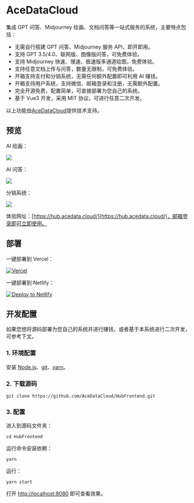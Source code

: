 # AceDataCloud

集成 GPT 问答、Midjourney 绘画、文档问答等一站式服务的系统，主要特点包括：

- 无需自行搭建 GPT 问答、Midjourney 服务 API，即开即用。
- 支持 GPT 3.5/4.0、联网版、图像版问答，可免费体验。
- 支持 Midjourney 快速、慢速、极速版多通道绘图，免费体验。
- 支持任意文档上传与问答，数量无限制，可免费体验。
- 开箱支持支付和分销系统，无需任何额外配置即可利用 AI 赚钱。
- 开箱支持用户系统，支持微信、邮箱登录和注册，无需额外配置。
- 完全开源免费，配置简单，可直接部署为您自己的系统。
- 基于 Vue3 开发，采用 MIT 协议，可进行任意二次开发。

以上功能由[AceDataCloud](https://platform.acedata.cloud/)提供技术支持。

## 预览

AI 绘画：

![](https://cdn.acedata.cloud/20240101-214257.png)

AI 问答：

![](https://cdn.acedata.cloud/20240101-214017.png)

分销系统：

![](https://cdn.acedata.cloud/20240101-214316.png)

体验网址：[https://hub.acedata.cloud/](https://hub.acedata.cloud/)，邮箱登录即可立即使用。

## 部署

一键部署到 Vercel：

[![Vercel](https://vercel.com/button)](https://vercel.com/import/project?template=https://github.com/acedatacloud/HubFrontend)

一键部署到 Netlify：

[![Deploy to Netlify](https://www.netlify.com/img/deploy/button.svg)](https://app.netlify.com/start/deploy?repository=https://github.com/acedatacloud/HubFrontend)

## 开发配置

如果您想将源码部署为您自己的系统并进行赚钱，或者基于本系统进行二次开发，可参考下文。

### 1. 环境配置

安装 [Node.js](https://nodejs.org/en)、[git](https://git-scm.com/)、[yarn](https://yarnpkg.com/)。

### 2. 下载源码

```
git clone https://github.com/AceDataCloud/HubFrontend.git
```

### 3. 配置

进入到源码文件夹：

```
cd HubFrontend
```

运行命令安装依赖：

```
yarn
```

运行：

```
yarn start
```

打开 [http://localhost:8080](http://localhost:8080) 即可查看效果。
